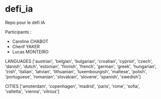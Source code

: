 # defi_ia
Repo pour le défi IA

Participants : 
 - Caroline CHABOT
 - Cherif YAKER
 - Lucas MONTEIRO

LANGUAGES
['austrian', 'belgian', 'bulgarian', 'croatian', 'cypriot', 'czech', 'danish', 'dutch', 'estonian', 'finnish', 'french', 'german', 'greek', 'hungarian', 'irish', 'italian', 'latvian', 'lithuanian', 'luxembourgish', 'maltese', 'polish', 'portuguese', 'romanian', 'slovakian', 'slovene', 'spanish', 'swedish']

CITIES
['amsterdam', 'copenhagen', 'madrid', 'paris', 'rome', 'sofia', 'valletta', 'vienna', 'vilnius']
